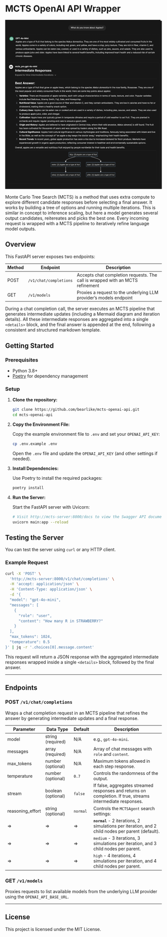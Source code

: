 # MCTS OpenAI API Wrapper

![Comparison of Response](docs/screenshot_1.png)

Monte Carlo Tree Search (MCTS) is a method that uses extra compute to explore different candidate responses before selecting a final answer. It works by building a tree of options and running multiple iterations. This is similar in concept to inference scaling, but here a model generates several output candidates, reitereates and picks the best one. Every incoming request is wrapped with a MCTS pipeline to iteratively refine language model outputs.

## Overview

This FastAPI server exposes two endpoints:

| Method | Endpoint               | Description                                                                   |
| ------ | ---------------------- | ----------------------------------------------------------------------------- |
| POST   | `/v1/chat/completions` | Accepts chat completion requests. The call is wrapped with an MCTS refinement |
| GET    | `/v1/models`           | Proxies a request to the underlying LLM provider’s models endpoint            |

During a chat completion call, the server executes an MCTS pipeline that generates intermediate updates (including a Mermaid diagram and iteration details). All these intermediate responses are aggregated into a single `<details>` block, and the final answer is appended at the end, following a consistent and structured markdown template.

## Getting Started

### Prerequisites

- Python 3.8+
- [Poetry](https://python-poetry.org) for dependency management

### Setup

1. **Clone the repository:**

   ```bash
   git clone https://github.com/bearlike/mcts-openai-api.git
   cd mcts-openai-api
   ```

2. **Copy the Environment File:**

   Copy the example environment file to `.env` and set your `OPENAI_API_KEY`:

   ```bash
   cp .env.example .env
   ```

   Open the `.env` file and update the `OPENAI_API_KEY` (and other settings if needed).

3. **Install Dependencies:**

   Use Poetry to install the required packages:

   ```bash
   poetry install
   ```

4. **Run the Server:**

   Start the FastAPI server with Uvicorn:

   ```bash
   # Visit http://mcts-server:8000/docs to view the Swagger API documentation
   uvicorn main:app --reload
   ```

## Testing the Server

You can test the server using `curl` or any HTTP client.

### Example Request

```bash
curl -X 'POST' \
  'http://mcts-server:8000/v1/chat/completions' \
  -H 'accept: application/json' \
  -H 'Content-Type: application/json' \
  -d '{
  "model": "gpt-4o-mini",
  "messages": [
    {
      "role": "user",
      "content": "How many R in STRAWBERRY?"
    }
  ],
  "max_tokens": 1024,
  "temperature": 0.5
}' | jq -r '.choices[0].message.content'
```

This request will return a JSON response with the aggregated intermediate responses wrapped inside a single `<details>` block, followed by the final answer.

---

## Endpoints

### POST `/v1/chat/completions`

Wraps a chat completion request in an MCTS pipeline that refines the answer by generating intermediate updates and a final response.

| Parameter        | Data Type          | Default  | Description                                                                                                 |
| ---------------- | ------------------ | -------- | ----------------------------------------------------------------------------------------------------------- |
| model            | string (required)  | N/A      | e.g., `gpt-4o-mini`.                                                                                        |
| messages         | array (required)   | N/A      | Array of chat messages with `role` and `content`.                                                           |
| max_tokens       | number (optional)  | N/A      | Maximum tokens allowed in each step response.                                                               |
| temperature      | number (optional)  | `0.7`    | Controls the randomness of the output.                                                                      |
| stream           | boolean (optional) | `false`  | If false, aggregates streamed responses and returns on completion. If true, streams intermediate responses. |
| reasoning_effort | string (optional)  | `normal` | Controls the `MCTSAgent` search settings:                                                                   |
| =>               | =>                 | =>       | **`normal`** - 2 iterations, 2 simulations per iteration, and 2 child nodes per parent (default).           |
| =>               | =>                 | =>       | `medium` - 3 iterations, 3 simulations per iteration, and 3 child nodes per parent.                         |
| =>               | =>                 | =>       | `high` - 4 iterations, 4 simulations per iteration, and 4 child nodes per parent.                           |

### GET `/v1/models`

Proxies requests to list available models from the underlying LLM provider using the `OPENAI_API_BASE_URL`.

---

## License

This project is licensed under the MIT License.
